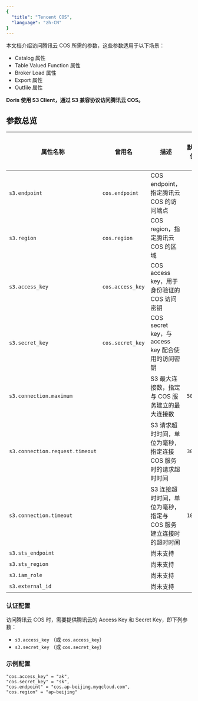 ```yaml
---
{
  "title": "Tencent COS",
  "language": "zh-CN"
}
---
```


<!--
Licensed to the Apache Software Foundation (ASF) under one
or more contributor license agreements.  See the NOTICE file
distributed with this work for additional information
regarding copyright ownership.  The ASF licenses this file
to you under the Apache License, Version 2.0 (the
"License"); you may not use this file except in compliance
with the License.  You may obtain a copy of the License at

  http://www.apache.org/licenses/LICENSE-2.0

Unless required by applicable law or agreed to in writing,
software distributed under the License is distributed on an
"AS IS" BASIS, WITHOUT WARRANTIES OR CONDITIONS OF ANY
KIND, either express or implied.  See the License for the
specific language governing permissions and limitations
under the License.
-->

本文档介绍访问腾讯云 COS 所需的参数，这些参数适用于以下场景：

- Catalog 属性
- Table Valued Function 属性
- Broker Load 属性
- Export 属性
- Outfile 属性

**Doris 使用 S3 Client，通过 S3 兼容协议访问腾讯云 COS。**

## 参数总览

| 属性名称                            | 曾用名              | 描述                                    | 默认值    | 是否必须 |
|---------------------------------|------------------|---------------------------------------|--------|------|
| `s3.endpoint`                   | `cos.endpoint`   | COS endpoint，指定腾讯云 COS 的访问端点          |        | 是    |
| `s3.region`                     | `cos.region`     | COS region，指定腾讯云 COS 的区域              |        | 否    |
| `s3.access_key`                 | `cos.access_key` | COS access key，用于身份验证的 COS 访问密钥       |        | 是    |
| `s3.secret_key`                 | `cos.secret_key` | COS secret key，与 access key 配合使用的访问密钥 |        | 是    |
| `s3.connection.maximum`         |                  | S3 最大连接数，指定与 COS 服务建立的最大连接数           | `50`   | 否    |
| `s3.connection.request.timeout` |                  | S3 请求超时时间，单位为毫秒，指定连接 COS 服务时的请求超时时间   | `3000` | 否    |
| `s3.connection.timeout`         |                  | S3 连接超时时间，单位为毫秒，指定与 COS 服务建立连接时的超时时间  | `1000` | 否    |
| `s3.sts_endpoint`               |                  | 尚未支持                                  |        | 否    |
| `s3.sts_region`                 |                  | 尚未支持                                  |        | 否    |
| `s3.iam_role`                   |                  | 尚未支持                                  |        | 否    |
| `s3.external_id`                |                  | 尚未支持                                  |        | 否    |

### 认证配置

访问腾讯云 COS 时，需要提供腾讯云的 Access Key 和 Secret Key，即下列参数：

- `s3.access_key` （或 `cos.access_key`）
- `s3.secret_key` （或 `cos.secret_key`）

### 示例配置

```plaintext
"cos.access_key" = "ak",
"cos.secret_key" = "sk",
"cos.endpoint" = "cos.ap-beijing.myqcloud.com",
"cos.region" = "ap-beijing"
```

